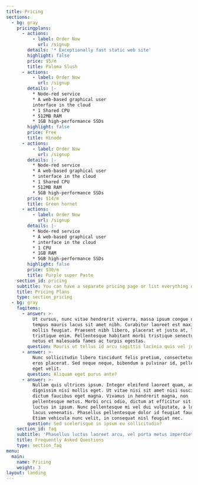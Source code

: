 ```yaml
---
title: Pricing
sections:
  - bg: gray
    pricingplans:
      - actions:
          - label: Order Now
            url: /signup
        details: '* Exceptionally fast static web site'
        highlight: false
        price: $5/m
        title: Paloma Slush
      - actions:
          - label: Order Now
            url: /signup
        details: |-
          * Node-red service
          * A web-based graphical user 
          interface in the cloud
          * 1 Shared CPU
          * 512MB RAM
          * 1GB high-performance SSDs
        highlight: false
        price: Free
        title: Hinode
      - actions:
          - label: Order Now
            url: /signup
        details: |-
          * Node-red service
          * A web-based graphical user 
          * interface in the cloud
          * 1 Shared CPU
          * 512MB RAM
          * 5GB high-performance SSDs
        price: $14/m
        title: Green hornet
      - actions:
          - label: Order Now
            url: /signup
        details: |-
          * Node-red service
          * A web-based graphical user 
          * interface in the cloud
          * 1 CPU
          * 1GB RAM
          * 5GB high-performance SSDs
        highlight: false
        price: $30/m
        title: Purple super Paste
    section_id: pricing
    subtitle: You can have a separate pricing page or list everything on the home page.
    title: Pricing Plans
    type: section_pricing
  - bg: gray
    faqitems:
      - answer: >-
          Ut cursus, nunc vitae hendrerit viverra, massa ipsum congue quam, sed
          tempus mauris lacus sit amet nibh. Curabitur laoreet est maximus
          mollis feugiat. Praesent nibh libero, placerat et justo at, luctus
          tristique enim. Pellentesque habitant morbi tristique senectus et
          netus et malesuada fames ac turpis egestas.
        question: Mauris ut tellus id arcu sagittis lacinia quis vel justo?
      - answer: >-
          Nunc sollicitudin libero tincidunt felis pretium, consectetur aliquam
          eros placerat. Sed neque neque, bibendum a pulvinar id, pellentesque
          eget velit. 
        question: Aliquam eget purus ante?
      - answer: >-
          Nullam quis ultrices ipsum. Integer eleifend laoreet quam, ac
          dignissim nisi mollis eget. Ut vitae nisi sit amet nisi suscipit
          dictum faucibus eget magna. Vivamus in hendrerit magna, non
          pellentesque metus. Morbi orci odio, dictum at efficitur sit amet,
          luctus in ipsum. Nunc pellentesque mi vel dui vulputate, a lobortis
          lacus venenatis. Phasellus pellentesque dolor id feugiat faucibus.
          Etiam vehicula nunc velit, in consequat nisl feugiat nec.
        question: Sed scelerisque in ipsum eu sollicitudin?
    section_id: faq
    subtitle: 'Phasellus luctus laoreet arcu, vel porta metus imperdiet sit amet.'
    title: Frequently Asked Questions
    type: section_faq
menu:
  main:
    name: Pricing
    weight: 3
layout: landing
---
```



